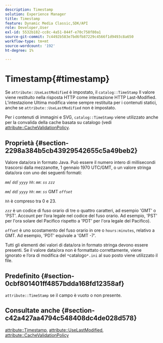 ```yaml
---
description: Timestamp
solution: Experience Manager
title: Timestamp
feature: Dynamic Media Classic,SDK/API
role: Developer,User
exl-id: 5532b182-cc8c-4a51-844f-e70c758f80a1
source-git-commit: 7c4492b583e7bd6fb87229c4566f1d9493c8a650
workflow-type: tm+mt
source-wordcount: '192'
ht-degree: 1%

---
```


# Timestamp{#timestamp}

Se `attribute::UseLastModified` è impostato, il `catalog::TimeStamp` Il valore viene restituito nella risposta HTTP come intestazione HTTP Last-Modified. L’intestazione Ultima modifica viene sempre restituita per i contenuti statici, anche se `attribute::UseLastModified` non è impostato.

Per i contenuti di immagini e SVG, `catalog::TimeStamp` viene utilizzato anche per la convalida della cache basata su catalogo (vedi [attribute::CacheValidationPolicy](/help/aem-is-ir-api/is-api/image-catalog/image-serving-api-ref/c-image-catalog-reference/c-attributes-reference/r-cachevalidationpolicy.md).

## Proprietà {#section-2298a384b5cb43929542655c5a49beb2}

Valore data/ora in formato Java. Può essere il numero intero di millisecondi trascorsi dalla mezzanotte, 1 gennaio 1970 UTC/GMT, o un valore stringa data/ora con uno dei seguenti formati:

*`mm`*/ *`dd`*/ *`yyyy`* *`hh`*: *`mm`*: *`ss`* *`zzz`*

*`mm`*/ *`dd`*/ *`yyyy`* *`hh`*: *`mm`*: *`ss`* GMT *`offset`*

*`hh`* è compreso tra 0 e 23.

*`zzz`* è un codice di fuso orario di tre o quattro caratteri, ad esempio &#39;GMT&#39; o &#39;PST&#39;. Account per l’ora legale nel codice del fuso orario. Ad esempio, &#39;PST&#39; per l&#39;ora solare del Pacifico rispetto a &#39;PDT&#39; per l&#39;ora legale del Pacifico).

*`offset`* è uno scostamento del fuso orario in ore o `hours:minutes`, relativo a GMT. Ad esempio, &#39;PDT&#39; equivale a &#39;GMT -7&#39;.

Tutti gli elementi dei valori di data/ora in formato stringa devono essere presenti. Se il valore data/ora non è formattato correttamente, viene ignorato e l’ora di modifica del `*`catalogo`*.ini` al suo posto viene utilizzato il file.

## Predefinito {#section-0cbf801401ff4857bdda168fd12358af}

`attribute::TimeStamp` se il campo è vuoto o non presente.

## Consultate anche {#section-c42a427aa4794c548408dc4de028d578}

[attribute::Timestamp](../../../../../../is-api/image-catalog/image-serving-api-ref/c-image-catalog-reference/c-attributes-reference/r-timestamp.md#reference-4213c599a64942ee8cb9d80696b08296), [attribute::UseLastModified](../../../../../../is-api/image-catalog/image-serving-api-ref/c-image-catalog-reference/c-attributes-reference/r-uselastmodified.md#reference-73ecc421e6864a38aec5a4775f06b8e8), [attribute::CacheValidationPolicy](../../../../../../is-api/image-catalog/image-serving-api-ref/c-image-catalog-reference/c-attributes-reference/r-cachevalidationpolicy.md#reference-e55e52fd749041718a9af69fa2027b57)
